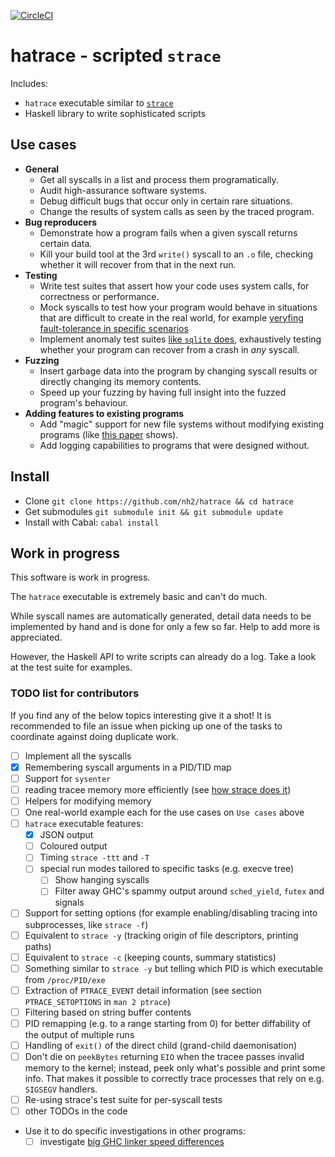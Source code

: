 [![CircleCI](https://circleci.com/gh/nh2/hatrace.svg?style=svg)](https://circleci.com/gh/nh2/hatrace)

# hatrace - scripted `strace`

Includes:

* `hatrace` executable similar to [`strace`](https://strace.io/)
* Haskell library to write sophisticated scripts

## Use cases

* **General**
  * Get all syscalls in a list and process them programatically.
  * Audit high-assurance software systems.
  * Debug difficult bugs that occur only in certain rare situations.
  * Change the results of system calls as seen by the traced program.
* **Bug reproducers**
  * Demonstrate how a program fails when a given syscall returns certain data.
  * Kill your build tool at the 3rd `write()` syscall to an `.o` file, checking whether it will recover from that in the next run.
* **Testing**
  * Write test suites that assert how your code uses system calls, for correctness or performance.
  * Mock syscalls to test how your program would behave in situations that are difficult to create in the real world, for example [veryfing fault-tolerance in specific scenarios](https://tgrez.github.io/posts/2019-09-04-simulate-network-failures.html)
  * Implement anomaly test suites [like `sqlite` does](https://www.sqlite.org/testing.html#i_o_error_testing), exhaustively testing whether your program can recover from a crash in _any_ syscall.
* **Fuzzing**
  * Insert garbage data into the program by changing syscall results or directly changing its memory contents.
  * Speed up your fuzzing by having full insight into the fuzzed program's behaviour.
* **Adding features to existing programs**
  * Add "magic" support for new file systems without modifying existing programs (like [this paper](https://www.usenix.org/legacy/events/expcs07/papers/22-spillane.pdf) shows).
  * Add logging capabilities to programs that were designed without.

## Install

* Clone `git clone https://github.com/nh2/hatrace && cd hatrace`
* Get submodules `git submodule init && git submodule update`
* Install with Cabal: `cabal install`

## Work in progress

This software is work in progress.

The `hatrace` executable is extremely basic and can't do much.

While syscall names are automatically generated, detail data needs to be implemented by hand and is done for only a few so far.
Help to add more is appreciated.

However, the Haskell API to write scripts can already do a log. Take a look at the test suite for examples.

### TODO list for contributors

If you find any of the below topics interesting give it a shot!
It is recommended to file an issue when picking up one of the tasks to coordinate against doing duplicate work.

* [ ] Implement all the syscalls
* [X] Remembering syscall arguments in a PID/TID map
* [ ] Support for `sysenter`
* [ ] reading tracee memory more efficiently (see [how strace does it](https://github.com/strace/strace/blob/d091f1a9e27756b3c399da1c500c915f473a56f3/ucopy.c#L45))
* [ ] Helpers for modifying memory
* [ ] One real-world example each for the use cases on `Use cases` above
* [ ] `hatrace` executable features:
  * [X] JSON output
  * [ ] Coloured output
  * [ ] Timing `strace -ttt` and `-T`
  * [ ] special run modes tailored to specific tasks (e.g. execve tree)
    * [ ] Show hanging syscalls
    * [ ] Filter away GHC's spammy output around `sched_yield`, `futex` and signals
* [ ] Support for setting options (for example enabling/disabling tracing into subprocesses, like `strace -f`)
* [ ] Equivalent to `strace -y` (tracking origin of file descriptors, printing paths)
* [ ] Equivalent to `strace -c` (keeping counts, summary statistics)
* [ ] Something similar to `strace -y` but telling which PID is which executable from `/proc/PID/exe`
* [ ] Extraction of `PTRACE_EVENT` detail information (see section `PTRACE_SETOPTIONS` in `man 2 ptrace`)
* [ ] Filtering based on string buffer contents
* [ ] PID remapping (e.g. to a range starting from 0) for better diffability of the output of multiple runs
* [ ] Handling of `exit()` of the direct child (grand-child daemonisation)
* [ ] Don't die on `peekBytes` returning `EIO` when the tracee passes invalid memory to the kernel; instead, peek only what's possible and print some info. That makes it possible to correctly trace processes that rely on e.g. `SIGSEGV` handlers.
* [ ] Re-using strace's test suite for per-syscall tests
* [ ] other TODOs in the code
* Use it to do specific investigations in other programs:
  * [ ] investigate [big GHC linker speed differences](https://github.com/nh2/hatrace/pull/9#issuecomment-477573945)
